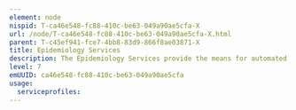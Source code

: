 ```yaml
---
element: node
nispid: T-ca46e548-fc88-410c-be63-049a90ae5cfa-X
url: /node/T-ca46e548-fc88-410c-be63-049a90ae5cfa-X.html
parent: T-c45ef941-fce7-4bb8-83d9-866f8ae03871-X
title: Epidemiology Services
description: The Epidemiology Services provide the means for automated data management in support of health and disease surveillance, including the collection and management of health surveillance data summaries, final reports and investigations prepared for analysis and repository center. The Epidemiology Services support  # the data collection points (e.g. deployed task force medical advisor office, medical coordination cells, medical national headquarters, civilian centres, etc.), # the collection and storage of data, data summaries, reports and investigations, # the provision of analytical tools, search functionalities , # the monitoring, collection and evaluation of illness/injury data on all coalition force's personnel who report for medical treatment support, both on an outpatient and inpatient basis. # the integration with geographic information system to provide near real-time visualization for situational awareness; # the continuous monitoring of current incidence of disease symptom complexes; # the automated reporting and early warnings in case of statistical anomalies and an emergency/critical event/input.
level: 7
emUUID: ca46e548-fc88-410c-be63-049a90ae5cfa
usage:
  serviceprofiles:
---
```

